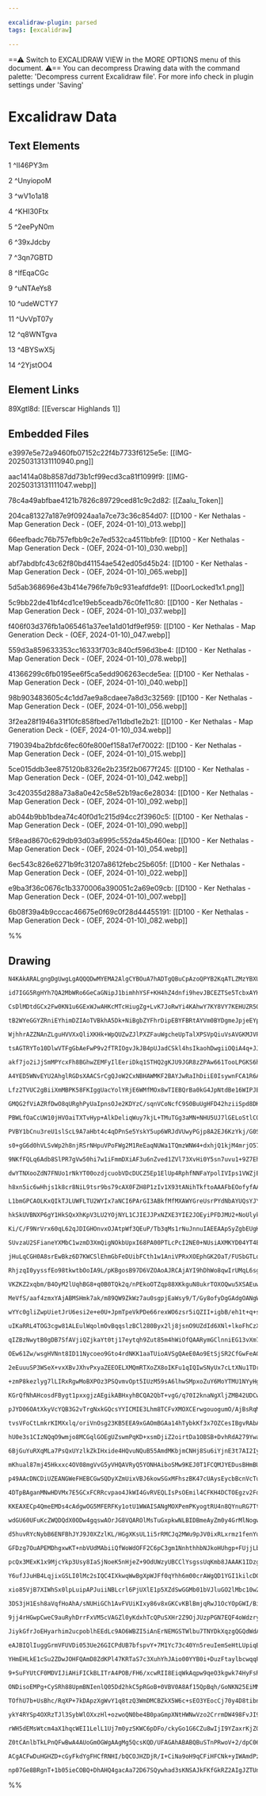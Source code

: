 ```yaml
---

excalidraw-plugin: parsed
tags: [excalidraw]

---
```

==⚠  Switch to EXCALIDRAW VIEW in the MORE OPTIONS menu of this document. ⚠== You can decompress Drawing data with the command palette: 'Decompress current Excalidraw file'. For more info check in plugin settings under 'Saving'


# Excalidraw Data

## Text Elements
1 ^II46PY3m

2 ^UnyiopoM

3 ^wV1o1a18

4 ^KHI30Ftx

5 ^2eePyN0m

6 ^39xJdcby

7 ^3qn7GBTD

8 ^IfEqaCGc

9 ^uNTAeYs8

10 ^udeWCTY7

11 ^UvVpT07y

12 ^q8WNTgva

13 ^4BYSwX5j

14 ^2YjstOO4

## Element Links
89Xgtl8d: [[Everscar Highlands 1]]

## Embedded Files
e3997e5e72a9460fb07152c22f4b7733f6125e5e: [[IMG-20250313131110940.png]]

aac1414a08b8587dd73b1cf99ecd3ca81f1099f9: [[IMG-20250313131111047.webp]]

78c4a49abfbae4121b7826c89729ced81c9c2d82: [[Zaalu_Token]]

204ca81327a187e9f0924aa1a7ce73c36c854d07: [[D100 - Ker Nethalas - Map Generation Deck - (OEF, 2024-01-10)_013.webp]]

66eefbadc76b757efbb9c2e7ed532ca4511bbfe9: [[D100 - Ker Nethalas - Map Generation Deck - (OEF, 2024-01-10)_030.webp]]

abf7abdbfc43c62f80bd41154ae542ed05d45b24: [[D100 - Ker Nethalas - Map Generation Deck - (OEF, 2024-01-10)_065.webp]]

5d5ab368696e43b414e796fe7b9c931eafdfde91: [[DoorLocked1x1.png]]

5c9bb22de41bf4cd1ce19eb5ceadb76c0fe11c80: [[D100 - Ker Nethalas - Map Generation Deck - (OEF, 2024-01-10)_037.webp]]

f406f03d376fb1a065461a37ee1a1d01df9ef959: [[D100 - Ker Nethalas - Map Generation Deck - (OEF, 2024-01-10)_047.webp]]

559d3a859633353cc16333f703c840cf596d3be4: [[D100 - Ker Nethalas - Map Generation Deck - (OEF, 2024-01-10)_078.webp]]

41366299c6fb0195ee6f5ca5edd906263ecde5ea: [[D100 - Ker Nethalas - Map Generation Deck - (OEF, 2024-01-10)_040.webp]]

98b903483605c4c1dd7ae9a8cdaee7a8d3c32569: [[D100 - Ker Nethalas - Map Generation Deck - (OEF, 2024-01-10)_056.webp]]

3f2ea28f1946a31f10fc858fbed7e11dbd1e2b21: [[D100 - Ker Nethalas - Map Generation Deck - (OEF, 2024-01-10)_034.webp]]

7190394ba2bfdc6fec60fe800ef158a17ef70022: [[D100 - Ker Nethalas - Map Generation Deck - (OEF, 2024-01-10)_015.webp]]

5ce015ddb3ee875120b8326e2b235f2b0677f245: [[D100 - Ker Nethalas - Map Generation Deck - (OEF, 2024-01-10)_042.webp]]

3c420355d288a73a8a0e42c58e52b19ac6e28034: [[D100 - Ker Nethalas - Map Generation Deck - (OEF, 2024-01-10)_092.webp]]

ab044b9bb1bdea74c40f0d1c215d94cc2f3960c5: [[D100 - Ker Nethalas - Map Generation Deck - (OEF, 2024-01-10)_090.webp]]

5f8ead8670c629db93d03a6995c552da45b460ea: [[D100 - Ker Nethalas - Map Generation Deck - (OEF, 2024-01-10)_054.webp]]

6ec543c826e6271b9fc31207a8612febc25b605f: [[D100 - Ker Nethalas - Map Generation Deck - (OEF, 2024-01-10)_022.webp]]

e9ba3f36c0676c1b3370006a390051c2a69e09cb: [[D100 - Ker Nethalas - Map Generation Deck - (OEF, 2024-01-10)_007.webp]]

6b08f39a4b9cccac46675e0f69c0f28d44455191: [[D100 - Ker Nethalas - Map Generation Deck - (OEF, 2024-01-10)_082.webp]]

%%
## Drawing
```compressed-json
N4KAkARALgngDgUwgLgAQQQDwMYEMA2AlgCYBOuA7hADTgQBuCpAzoQPYB2KqATLZMzYBXUtiRoIACyhQ4zZAHoFAc0JRJQgEYA6bGwC2CgF7N6hbEcK4OCtptbErHALRY8RMpWdx8Q1TdIEfARcZgRmBShcZQUebQBObR4aOiCEfQQOKGZuAG1wMFAwYogSbggKemIALSgATThSFOLIWERywn1opH4SzG4ARgBmAAYB7QAOABYRiYmRgFYhiZ4F

id7IGG5RgHYh7QA2MbWRo6GeCaGNipJ1bimhhYSF+KH4hZ4dnfi9hevJBCEZTSe5TcbxAYHKGzIaPAYw67WZTBbgja7MKCkNgAawQAGE2Pg2E0JJjrMw4LhAllmiVNLhsNjlFihBxiASiST0GSOBSqZkoLTIAAzQj4fAAZVgKIkkgZGkCQogGKxuIA6rdJIN0ZicQgpTAZehBB4lSzgRxwjk0ANrmxKdg1FsbSM0QVICy2ZbmNbUBwhOL0QgEMRu

CsDlMDtdGCx2Fw0KN1u6GExWJwAHKcMTcHiugZg+LvK7JoRwYi4KAhwY7KY8VY7KEHUZR5OEZgAETSldDaGFBDC12ZwjgAEliL7cgBda6aYRsgCiwQyWQn0+TRA42O4/sD67YjKraExQgQ11FwTH5QOmlmwreuCmmni2BfDMjBx2CwQI2FB2fP4uYgpmAhYFgGCElWYdxxFQfIWjAZxbXdBCBndNcWlKNksHKWolWwLE4G4IoMP6NA3XgiBnVQb5

tB2WYeGGYZRniEYhimDZIAoTVBkhA5Dk+NiBgbZYFhrDipEBYFBRtAYVm0BYDgmeJpjeEYphrHZxI4CsRAIDViDuG1YSTCjtKgXT8AACUkkEjOWd0AF8Cgc3piMgMoJHTdMABkKFwABVAB5AAVJU2hg0oumUHpk1I1B3h2bQpleeIDgueJawbFsMKong0sSxTUouAY61zNjri4gytTQB5Eh4dSRghKYwJmFr/hs6TUGap5XgY0ThiasC/mTJEjSm

WjhhrAZZNAnZLguHVVXxQliXKHk+WpQUZwZJlPXZFauWgcheUpTalXPSVpQiuVsAVGKMJVPV9MM1AkIe3VcQNI1lUJMprnNSRvV9N6SntBknUGV1/rnYgge3AN8CDQ8ur/RZo1TONuD/djkxjNMOEzDhszQD54U/RZNJLMsK2RoTa3rMFhkua4207YJu24Pt8AHZMh1LMdVxnGHF3SAVBfXQhN3h3cMKJA8e1QY9T2Tc8EEvCQEHiekhjvA5sFOB

tsAGTRYTo10DlwVTFgGbAeFwP9v2fTRIOgvJkJB4pUJadCSkl4hsIkaohDwgiiOQiA4q+JJmoLM5FLmnGKKopttFY2sWImJY6LmYaKMql7ps/JLVgYj8eDebKMIBIFbNeusRlTmtmtWNTHnqrSdPIfBnuq17jI78yu+smvOqYiZHOc1zWwV5UAFl00C7BiEC3AwvgCLOm6JU4sYxKVjyhsm6hL5rlyyFErGN54TeBZGvb5N897yM94jFZwJKxS1n

akf7jo2iJjSmMPYcxFh8BGhwZEMFyIlEeriDkq1STHQ2gKJU9JGR8zZPAw661TooLPGKS6hprryhEPdGBH0EA921MmWB+orrlBNH9ZMAM4Y2jtA6CGLpoEehhqwv0CMkYKzmEpXOJQ8aYzQHlYsGFxEZizDBfMqwXgzAOKIyApZywcxtDWOsoklF9RZh2LsyMuY8wwnzUc448g+0gLOVkxARbLmyNY64G4txoB3IjPc8tuBK3wReGeBwEDYAWA8b

A4YED5WNvEYU2AhglRGDsXAACSrCgQJoW2CxNBHAWMKF2BAYJwRaIhDiiE0IsywnFCA1R6Ah3tGHCicU3ipxAYAvY6kJjfDUZsVE4lH6DBLqnU4UiHiXHUtIquHUBkvEmOXTpawlhqXvqZTueluJ2RMhhMyFlh5SUGMZCexQXIFDcqUGe9VZ7eSgP5AAQgAaTXu0CQm9orb2rCMOIbFXgnESbJT4p9IYZSShCcCTUHiRjARhfpNUU6whvpGTpskl

Lfz2TVUC2gBiiXmMBPK58FKIggUacYolYRjE6WMfMOx8wTIEBQrBa0kG4JpNtdBe16WIPJEyraKsCFfWIbdUhkEKFULYTQihfKGG/VDNDPwgMrTUIwmDR0sBIbcIgHtPhnjBFY1UZi9GsZODbFCfq/GhNiZ1w+MsD85xrgaJpgrOmpcqWpVEpXdyRj2YmP7MrcxLJLHiwwnYhcS4xYuIllLDxAjvG4gVn4nlATyi4BvMBJ8mhNDG39rgGs2AZjCh

GMQG2fViAZRfDwO8qURghPyUaIpnsOJe2KDYzC/sqnVCoNcfC9S0BuUgHFD42hziiSpd8DK9VPiJxytwW+GKvgzXeAlYdfT1l12aXMXi46eAQk2SUauqK66ySGXWaYEYcUTpKNsruIq+7LAHjsqZGzHJnnIBkdW/CZbkJ0r6CAiA2SS2UBASeJzp44QmAgAAYu2QgllsCPI3lFMhvb9nvASLCUJSwWJKLdZRaZEwMUlVrC8A44EdgMQqsu+JcQSq

PBWLfOaCcUW10jHVOaiTXTvHyp+AlkDeliqWuy7kjL+TMuTGg3aMN+NHU5UJ7lGELoStlCQxUi0nrLo9sqcV9CJCMOlcw4QFp5WisVRwlVXCZVegM2+rxD1gwK1eEcNVsj4yoFGGpxzZqFGbqzmu+ItrqZaNejo+E5cZhCRpaUD1CB/OmJ9SUCxAsw2BuFiGlcCWShuOllZtL+4Y2+NICefxasZ4LDEMcYgxATbBnmQkzQ80gk8E0OXXJ9WDY7GF

PVBY1bCnu3reU1slScL9A7aHbt4c4qDPnSe5YskY5up6WRJdVUwyPGjp8A2EJ6KzYkj/G0Sj/4TGmrNF4t7L2qf7uHC9BBdm1zHo+lWz7CsZZ1J+8oP7HAQIA0cqeGEPLoBGKQOiAx8DEAAOKwY6PBt5MkIwDqGDWNYYI5iPDUdhnbdZDgRjUosxM5cyOLckWxDFsP8y3zWPE5myZd2MamLhtjakhKuk3WF0aUDlNwIOgyqTZ0WVifsRJnB0nzq8

s0+gG6d0hVLSvWp2h8njRSrNHpuVPoFWg2M1ReEaqNUWa1TQmzWNW4+dxhjQ1kjM4mrjO57Y5wjhEbU3a/zjqguremgb77EWovesHH6+LaApxC3sY40NPum3pcje+yAcsctHjyzFkUYoHsSGdaxDK9J6vCmINgA4aSM8/gQPMEYCBhSYomLgISBezZ1k627eCHswANrAE2v2Ad0DVC2ENrtqAe0R22KxeSQ09irDfrWTbVESO0QHz8T8Px5iFgWy

9NKfFQLq6Adb8SlPR7gVw50hi7w1iFmmDXiAF3u6nZved1ZVl73XvHi0Y5sn7uvu1+9Z7EhXt/o+2AW/hRgMSGwBQEcapsRiAhARwwdnkIdrg4pnBVg+JOllgGJXQGwlkAU0AqU4h5hBJTh1IXhppccXpmpxhFIwQPgQtlJvgz0ts91Hg+IHhN1GpCxgIE5kdmceN3o+N2cOUToBducMF9pOQOdOCud41CFvpRdBVWdKFVNxCZcfpTQZV9MldDMV

dwYTNXooZdN7FNUo1rNkYT00ozdjcuobVDcDUCZ5Ep1ElUp4RphfNNFaYpolIVIps1VWZjEFZotPdhxvdYIm0g0HFktnEg9XFJZ3FLNXFstkY41ZM49X0IAk1hQklNBytYkwk0phR5hEjGZQlcAEBQkeAQxFggIsl6pK8fdutkIylvYKkW0cIjA6lCIRtGksZcNzhhhsZGpeJgJxIqJzh9gQIiMxgjhGIXcoVVNcxcM6IPwt1PhnUz1IA19uAixJ

h8xn5ic6wHhjs1k8cr8NiL9tsr9bs79cAX0FZH8P1zIv1X93tANihTkftoAAAFbEOofyfAA4dMUA9AF5BDLvNAKA/bQ4H4UJSMWsTOEjZA1AZwJsBueIC4fqEEuE3A3uW+NVeYmqOiLjI0NVWhPnQTQQwNHaHgnEznPBIQ6Q0QpTXjFTLYqXDTIhSVWQ9Q+Q4GdhZQtXNQjCTXBQ0InXZGEjb4fQpzTzAUi3bRTKNiT4LDO3OwhHJSRYNYTjVsN3

L1bmGPCAOLKxQIkTJLUWFLTU2WYIx7aNCI6PArGI3ABkfMfMXAWYGreUsrPYdNbAYUQsYJYgIYPAfbQvOg50ko2CMo6vXrb7frCQa0uohpEiFgydebcOaFbY8OVEi1RKEjV0FM1MtGM/QeTYguM7FZTM3YvdG7G/J9I4+Pbkp/c4l7TIN7f9a4r/b7GeJSAADWUCgHwAmB0wwnCnBy3ggO4GcH7TWAjA+COGUiUhn2TCon7PqgxVCQ0lhwH3AkRM

hkSkUVBNXP6gY1HkSQxXhKpV3LU2YOjNYL1CJIEJJPxNZXE3YIE2JOEyiPFDJMU2+NoUlykOFxkKYQ5IVz4TUyVU4VUI114S1y0JgV1zQE6S+HIMc0GAAWFLMITFnQ6LVSlIdXsKUiEgylUUMTZki2VLMViy9w1O8L92DR1ICOIvDRCIgFyFyHnDxjwFIFQEshrnwGsHHFeknEnCVAjzwtVNVhiIQDeB+ByIQBI1wEwp/BvCpQ+FtjLUfC+FhF/B

Ki/C/F9NrVrx60qL62qJDIGHOnvxOJAtpWf3QEuP/Tb3qMs1rNuJnnuIAEEAApSyZgbEUgKYD4yKHs2KPshicaOsCMeAsECY1icExCNKJIIYP8cCCmZYeJZHWMx4RITFCEc4aYj5P8Tc+4ZpEqafd4cFFfcBbjI88hNgvgjg5BO8ukAktla8yTM8yq2PB8988k584VSQykz6d87TeXWVH8lk5VNkwCjQ4CsPZUMC+KABI4AU7vLDNzeC16cCeUy4

SUvzaU2SFianeYXMbC1wzmD3XmQigNOkbUpxI68PA00PTLcPcI2NE0+NUsiAXMKYD04YT4EvTpTWPNGEqYc0gYLNMQPYOJPWTOKYYgRJNS/0loOvBvYM9AXAHgAANTDIaIjJtDkgpmmlLlyP223Tm1QEuFTgeBeFviPU+AWhjOXUsIxUakuG+D2HOFmIoOuyEieHhEmIeDmlGBCozIsklxzK2XPyu1HgOSLLuxLIfyMvUxMu/SrLf2su/3QBHBHE

jHuLqCGH0A8srEwBkz6D7KWCSlEhmGbFeDUibFCth1w1AniVPRxXOEphGK2OaT/FUSbGTLogo2RwTMLCSnzHQMzleGTKZ0JRZw6uWjKvQAAGJvx4l4lUFqqrzw66qKqdbGrhCIpurxCr1IUSq9RpCM7GTFdmTkw/yVD1cPD+YiLfcxbjjDSgydK4ahgerzMuTTiBBxrWi9gYTlrprJEcDjDTV5r6o3hhJIQdrPU3D9rEt/d/CzqIAULqwZSfg2Io

RhjzqI0yyssfEo98tkwtbOoIA9L/pKBgosB97D6VZOAoAJRCAjAYI9hDhWo8qwIrUMqL6sgwMjixRk5rg967KiBlAnMIBghhQU6UxSAoBzACA/6gRAGoB6kO1L7cBJYmAJbRriQgRJYCAT7tbyhz6MJcAhA4GAAlcIG+mCSItLZBoWwYAdBYeW+s8oecSQf7bEegeIfADyr4yHCEi4NAzFNOGsT+D5cEz4J4T4SED5PKQ7UCJckmdkndS/YCAgus

VKZKZ2xqbm/B4OyM2lUqhBG8+q0B0TQk2q/nPEkoOTZqp88XKkguN8ukrTOXOQwu5XSAEuwaszWGEaq6sa5GaYuaHugLWao3UwomGCXMTGl1eYGw+1Be9aqlP5BU13HC93FU8u/1VLWxE6wPCi/U9e1uoBm63LHe+8h6qEYMYUekdPBsTQT8HYAvNNZ8PI+p4gJYHgPAfA42TQNJeICG6vTSxtKopvWIjrCy8M3W4qkoEfXDKw9SC4CYtKfbWfXu

MeVfS/aaf4zmxYAjABMSHmk7ak/m89QW9ZkWz7au0sgpjEaWsy9/T/Gy8ofyDgGAdgOANgWeTW0+7hyE/YXMIjOYRSMYWsWYcEomoZBqRSZShnWRrqcaWsMEOFBA/bVYTKmScYTDV0UlT8cZDEkO48tnROqO1iRiOOy83nUx3E88ixoXBx2XBk/FiQrY7O3R3Orqpxguvq4u1XVVdJrwquw4muy6oZqpe2JurxluyWsIXkl4cuPK7dMB/GX+OCsJ

wYYc0gliZwpUietJrU6esi2e+e0U+JpmTpeVkPDe66rexWO6zsr5iQZII+igbB/eh1t+q+shsMOITI0CPPUCFiLDYUS+j+/QL+rGH+0+6BgB8oYB0BmMCB9wSN2B+B5MPQLIJBy0UgVBnx9B/wLBu19AV1/BwhtgEh1gW+4p1UjcBAahm0Wh+h32GeCgBGgYNgP62ST5nB3s340SRuOsISb4RJ5llHfG/4+cl4LKf2zdGFsEVOfy4CJZVKeZVF1Q

uIKaRRL4TOG3cgw81ALEulWqolmOvBqqslzBCl280Byx2lj8jsnO9UZdId6XNl+lkoFhCzX87l0zA6zwyuptYUAy2u32WG2IiYMVzQ0aqVh1RSD8GYABBzEJwYCEZV81WSLpTdMEIdlw8evanVqe0i06zJue1a1ChHZSZKMEGYII/JyWni26kpkoPe8oRux151pj86S+6+8tlAvieEbqD5U4QSI7N14N0NtALDX+/+wBmNpUONyB/ARNtaZNjCVN

qIZBzNwytB0gDB7SfAVjiQZjkaYt0tj17eytqh9Zut85m4hWiOfQAARymGClnniEG13vXm7NeS7YhOYkmE6cbE3WGGRyokwtTlmmmDs3HdXpuGpJKjH0xThUBM6Si4TMxri6WFhES/5MKqJXknUjINOExWtzmHtrvbDv0aTq5VJZ5zPcTrMapdTsfIFQpIZdfNDrzvZa/N6vff6v/LLvUObt9CufGrAkzng5MO2DymQ5gg/GUsjA+Bift3sMLEir

OEw61Zw/wsgHVNnt8ID11Nycoeo9Gto4rdNKK1aaTUioAVSgQAeE0Ao9EtSjSR2CfGwFeAGBCDTzT01mPYEFdlKP6fdkDKA/rtiN6eLMFYtalorJf1lvezGcuvrfchnksnbAAEV8AHKOAGtOHwDvKbQIQkhVF4Cb41h/kJzuA5ovX0Cvhy4yVUpp3qckpTXqVYcipyCEzgJ9hR00pfbcj3hcWdH1M9HsFKWGqIBjGarauxfL2aWRDrHM72qGX2uX

2eEuuuSP3WSeX+vxXBvJXhvPxyaZEEOELXMQmRTXoZX8oIKFu1qIQIwSNyUx7cLtXNu1TDrCPduZ7CPzWCmTvTOzvyhistYGseB/YwRunnqC0xBwJ0lisQhytDYc9ppwkRg+moaBn69hXE07L9LxaNOfHrmYfTK4fzKU3hsO9RtKeL54ku7gSSNIwD8qJ/jZg0oZhqct0ZhV7OJRjXQZyMvppFJlgknJk9iNnEpCxMdb53g2NcbD9z8+bT9cy70x

+zmP8kezlyg7lLIRxRgwMoBXPOz3PSQvmvOpt5IUzM59sA6lhwSMpxoZuY6MoYTMU1NYyHgH76oAE9EpG0pPb1nGoA6CwjNweBvAjmsRbRpM2F4nkD20dEltwSl7lc6u4vK9t9HzotcH29jNAR11fbfluuXLLXl+19Q/tZ6/7fPoB3cjAdcANyMDt421TaIpE/lMboqxqhhY5qKrG0Kt2+AAJ5WWHF3ht1VJe99WhHQ1gFlI6jpN0sFSihQMKZWs

KGrQfNhAHcosdFBygt1pxxgjzAEgikABHxyhBCQA2QbT+vgG/q70I2knaNgXljZMB42UDCwaSCU4lAVO6bFBgXztBadc2unVQUqAIbENSGXHa1vRzXrVsLOjwDfncVMBgYLgygbALUh/rH9PiePVGrwCZ4r00ojwOaPwz1QU8dsQkHcrCQUhylpo5BBKkz1mCXBRIjUdDKojCwJla+s7P8MtzrCCQouO7PdiL34LJ0quJjaXhe0FxNVr2LVGxve2

pJYD06OAtXkyVcYQB3G2vTrgNxkGQcsYYICMIE3Lhm8TCFvXMOXCErwgouogumO/AjBsRqMzvVJm7226e9sm+3flodxCJ+8imAfe6jEWFAqI80QwN0g2EqZ/VTgoSIjJbHqYIA22YNAYMQGdIF5506fOtEDy0p11hmuAdsMjUr6NF8cDcPYPoM8xF5xyScHMLWAxRxxwu8wSEEJGWYLF4kzPYCETS3z7ZukTNTqJnH2BUo/+ZKVRJ0h2KL85+R+G

tvsVFoCtLmkrKIMXxlq/oriVnOsg23KB5EEA9xGAOmBGAa14hTybkKf3x7OZCesIBgvRAbAsQBeOQvuKsBnJEYVGSeZZCUASp1Rz4i7EfnMUvzKQkguiUCApBJyfgmCkA3duIQkyHt4BImeOuS16GGN+hadekp+VK5Z0xhwY29pMJcaKE3Gn7ACry1/YQ9+Ro1RvCKzAy0CJWEHdulbkIJkxAmQnY3psPmrFDpgwkXUck12q9hJ6x1PVgRz1IlAD

hU0e3s1CIzNQqO9wmjo8MCGqlGOEgUZswmPqKD+xsmDjiZ2oirtDa1OBSB+DvhRdA279YwaYNtba0FOEgaTvqlsHyd7B3IRwZAGcFqcs27g7TnmxwZ9ifBRnfweQxtaHcQhY/Szh/i+wSiJAEoSyDcgoB3JSAPAByrjy8rJDUOCQNSKlAjCQhEwjwcEvFwbg1CdhdNabEO3f49tHerwCjisGmAc9FG00YFMlB9YkYfgvwwXlAOxLnsAxCAhOkgJl

6BjGuYuRXqMLa7PsQxUYzlkZkIHxide4HQvuNQuB55AmdMKbjmCNHj8Su6iYjnE3t7AI2IyOPgecNVKXD6xWTWsTk1uFr0Oxx3LsfIIgD8UisLwN0skkIxwolgL4ECYpXdrhIZgTpQjG6U0C3coRKEUpNDWz4hlLISIzvHFGSjM8c4acXfF/HDhq5wq1uUqE6Nb6KRSRqOcaHMDyjTF5g0+A/Cl3hDjAJGt8I4acFeDsiT8nIk5qv3si8iLGAHIV

mKhual87mj45Hkxxc4OV08mgVvG5yVHQAVRyQ5YONHAiboSMw9KEJ0T1FCQMJYEDusBHmBUows7/cYIklUTpcGCv/ZdkFkmCCMAcyUYqEs2y54tSunouAbHRIl+iyJfQ/xEGMcaq9oBIwl6I+1pLYCdpb7DXj11LryMtuHvWSepJylQ9Uxiab8Z4zYn0DeAg/MYIWGRzQVwKzA83MWNSqdJ9BUXSSbxRIp+FhB10xsQWHPj9FhG0g3KbLFUnXiFB

p49AAcDNCDiUZEANGWeFHEBCGwSQDyXZmUixVBJ6kowSGxMFhszBK47cUAysEycbBcnVcTuMIgIM02B4twcXQ8GYMvBmM7GYZz8FlsrxQQoBuZzvFhCxRDzDWHUGqB1AWyI4JoIqLgy/iJmKQ35pGDgJ1gm4LEMLN0W9oNgLgwEkCC1H6nkZIqGKQsERmUj1RBiWFCnJfliq0Q0MhURJJkNJltCPRREroatJq7rTiJpJKxk11aoS4lepXFXvRPVR

4DTpBAganMNwHDVMx7E5GCxFCRRcvpao4JkWI4GvRVEQLIsPsOEmil4CFKH4DCTOEgzv2FdHbtcPIqKTRZR3Hxv727GB8JACLKEJumfCZ4bwi1YMJnmKy4AvwZWf1lIldIiVV46If7n6UB4BlYRIPeEQ8gR7IjkhfUfiIWBYjfALgpsZlnjR2FADmoW1fjvtmtE98tiY5Q4ADnDC3wmwkVNZmP3SoJAyaUiH4M0O77z88yHInYtyMLJiiRQt0q5o

KKEAXECp4QmeEMDs4cAdgwOG5MFERFKy1otU1WWAISANgMOXPemPKyogtRU4n8QYnuRG7TtxgV/XMAgQZrb5xpakSYMsCUhQkJi83eaUL0ImEtlpv3CXr6N9mi8NpAc69ugNDGYDaJ3CiYZHPV5F0mJscogQRRIGEcyBkPApvdJDLeQMxevLMbTCIXUZFy/dCRNRDYHm95qkVGEixlIyKkUmFcvDmDLrEHchJthEju/CQnLBkpcMqHk3LUm9j0AO

wdGU60UFuKcZWQDQdX0ODw4gqswAOrJG8VQAROlMsTuGxpkwNLBIDBmeAyZm0y4GrMlNogw5kyCc2PMvTq4vPGCyxxakqtl/PvH3MbOzAIYMoDR4UBmA1QFhV2TAIqzEMYnPEabDNiLUcq4JL4E8AcKc1epwCeVu/1GBJRxJr/VqIviwyc99akgqEEexmnbs3R40VAi2KCrO0d8ns/0d7J9GnteCfsjZfeS2ki4FeodVrsrzomRihFUwmMTMLjF9

d5huvRYcNybB6ENFBhJYJ9J0XZzlKL/HGgXKsUL1i5rRMCJq2MWu9pJV0ixRLxrmz1fenYuQUjPUnREZ4ykJ8GnGWqLAc0Rse0tkXiDJIl42RUSskjdJxJoC4PGhJPPUo147J2leEe8UXnOSFiXrMmrDmH59LGaycRkXMGSguZXUPwNsRTRi5gRfOEpVYMSPrC3yCyDEfYB8hIy6I3gsBQSZACPwfz9ml2U5plJ/k3TyB8Ms4oAsrIiiayksmziO

GFDzg7OuAPEMDhgxwKT+nbVUdMAbiiQfWoWdOFF2C6pC3gm1NnhthhbNJkoHUhgp+FUjjLbRuGFOfMk3bfBEk+E90aHSWnEsVpmy6rtso4X+y9l4cs5S+T4UnKBFx0qOSIqUJiKWJxAquVIr/mS05FcNe4oovuW0wjgPUxJoEztmFiB62cqKmlAiZAz1uVY3DjWPw4KSm0kM4uWpFnRqpoVKk2FSLJcUQBQOKgzGdOvUFjj76UiG3HDi+BBLQl4S

pcQx3MExK1x9MjcYkp3Usy8IaSjNoeK5nHjeZ+9OdUWzyUBCClYsgssUqKmb8JAAAK1IDzg8QCAYKIQC3BWrEhDSn4qoRoi4o2I1OWHMlD2AdKCavHZSq9TGSkz3+H/Xhi8EajNRIK//PYlzySA0YdR6GjSFGvaEwD1llXH2Ums6GkauF8vIOcMMZZ2N+FR0iOSdLzWxjmJNy+OQsK1Vt0/GgJDYSwJSE/S5EHyv8KME3R/hkcA6+sAVwDrlyQVC

Y6ufJJuHB4LqjixGSLI0lMc2sIQC4IXkwqWwBgXpWJFf0qYhh6m00crAWgQD1YGI1kilcD0oGg9cARDJyVXxQKJBAJwia7oOh+BdFPWSQDZqhPqh0FqcwUhagAntG1gmI2cexRRBinha1iEq2HEEthApTDmS/AWnmS/lr9P8v8zVVDyL46rYeeqwqUBgYYSAhA6YYKHZQQB1BmA16hjgkJqk2q/xxUAdB1OJzvcA1d/VyR8mYgY4dhRvM0cuhnaZ

xio85VjB7XIWhSx0lpLuipAPJuiiNBLcrl6PjUXlE1p5XZdSwGGMb01bVJluGO2lMbc10w2YeIsumSLrp0i5MT43LWxFQoT0ugTyQVj+UYSS9PjZoso7PLQm5qHfM1FOCv0Kx2HLtW7yEHmK65A69XI73zAjqVNDw8dT2MUEkqOSGM/esjosa4y76BULAtCB0HEs5x5M0TqgHE7bqo2u6uJfuoTZJLdxEAfcaes5mKpuZOnbJRAHR2QBfBJbS8ad

3DS3jH1Esh8aVqfHoAhA/sNUHiGCh1AvFVUiKIxy86v8xGKCvKBlBmjqRwJ1OcYOpGWI/BiRRGeKsukUgDpawy9d+CohRb2y9imceSNQvzD2Y1gQkeVh7JjWwC41LCyXqROTVbaGupy2jWGIY3jCc1wi07dcounu9Lt4K67WerhEit/IVarjb4wdSqM+SaUNOSby6hvKs55qOEPHAhCkzgZcm3Vr2qU228SO8BRrElrNZw6YVkeZudTLPpp8Z1de

9jj4rHGwpCweC9auRyhDrrFxVM5cVAGZl0yKdxhTcQPuSXHr2Z9OjJUzpPGN7EQF4oWdzrya87rsT6wXcVIkAI00e7YegApHuKOT/1nlTzqqMUTjQ/t3wRMEhJdXVg8oSUTKDysSQdysM7/e+o1JoKT4IQ5YhRlhpna9a24vyfeAz3oUET92JGrggmp6E7LKNqawOVRKOWhyWWnVbNcdsD2XKzthajjXcrj1LCdsxNQJrDnT3NqUOCkCDdNnIKQ7

JiykGfrJoEHyarhim2ucpoblhEEdLc9AO6WBZI5iAnErNEMGSTWlbu7TNYDkXqzgQGQdWdAmoIehkrIansezc2nhFI1aVrm6NTiJQIhqyYqcz4CxHaV8qC4eUPiOFJn6/CgSm2OLQ3Ht3JQgWBYOacvwObZl0txzTLaquvzqqI9DO7VUAuK0gLHm9ABGnAGCiJJKpR/aqbLuP1Ngng8LNDq8Ezgkj2pdqw4DHR6VHAlEMLGsAkAyiPB4W2KHQcu1

eAJBIQlIuggGrmVFUVDi053Ue26GICPdUB7bfspvY+7M1Yc73c40Yn5reuIemSeHtLUpiqBdQWPflo4nsY7FWXJtZotv7faLe+BdXYOmoMg7BBkKkQYXLEEk8P4sBdsTIKcVwrJ100dxSzt2OhLfFYnRIApAUqu0yUJ8YTj3siW16B9644fQerJ1Hq2ZqnSfXHsyXM7FBBxgWZzoX1PCl9RS/nSUrK3oA7OEwNUJVuUD0Bx50u+Bc1tVnrVzDEpF

YHmEHLkE1cSu2ZDwJOHFQAmD8ZdKPl47KRTaS7c3XuhYhJAio00YYB0i+DuzFtaylbcwqqPu6KNYB6A0gb20hyDtfuiMT1QuWvQzpHjSuRkyu09HbtVAmE7cuenPa9cdPR0ZnP43GpJj81EmgMX45zHUA7hAvWYr7XF6/l58VDqow2Nx6tjE6r44W1fao7cGlpkUJjp1STA4OKwVKr8LGDd6KZm65Gf3tpn3HCxI+6nSkuU4nrXBU+i9fsdtOxF5

9+SuFYUtCF0MDVIJiAHiFICkBLITrA4POB/FH6/xcwRII8EiqWkAqpw9qeO3kgwk74HyFsRMYdp4E1gFs2+PvHqgA4Gwy7ECAkfsxNg4OSwU3EAdejyQmwSy62IFjBJO7QD5jWxGwvI3lVajXuwYYcowE0Ss1u2/k9GMFMxyOjQ1TjYMdpjRUoKqeh1bxJdBKQ+SUifU0XKk28NlImp7U0WtFPgqwdephxfDur1qSNNfYtIgn12aVpk95WV4GDV4

ONDisoEMPg+CySRh88UpmBNIenlQ05Dd2hkC5pRGoB+0VBV0A8Af15QpBqh/GoNKN25EiMMxWkbGRKg37hgaFzFqSlHrxl1mjU+SNvkWSyktqqW+w2lKcMZSXD6/BM0LvUkjAohwoSyGBglCEhGy6YYUAsFnhRCHKQgHYAvNhP1LszCJpLUMpf5pxGs+KPUaMGnTTAGRsORZtaOi4FxZgBM3QY1A1GRHxpRwJKKxGHq+1h6pwQjYyZqPsmT2G2r2

TOfhU7b+UsBhc/RqXP+7kDApzXgWvY1q8tzQ3WmDMCBZkX5W6c+sEO3YEocCj70y4D8tibnnXUZcWI0Dv4HzHaD10h80XqfNV6TF22h6nNBzQPhsV3TekLdxKjGwqewNZ+c+BDD7Y3utsYgCsGsklIYRgzKlSKzOVuHFhACzw9WSRGeJvDrcm5HUAlAUBGyCwV9R21AZjY6r/izFMlEtnhcsMauQ+IcCS5WoupIJGFnkaUhfJ+iG8m3mSeZqJRKh

ykY4RYSp4OXRzTJl3SybWlOXxzHl+ozwoQN0be4B0paGmpXNtHWNwVzo2CrrmDW498FvJI9sTkvTkqUIBZAQc0UXA9zGehRAWARSgDrz1YuSYXvIoFNJNs0GsBypNOqaWDte3BgZxR0eLMZwwJve6wCGdIWklhBKMtQusjiFxHp3vVuuiVPHB91ghJVTsPXQAaddOkM+8en2XqqbuS349GZFmxnxZ8ZgXdZ0TM8A6gr6jEIFECiSGGtIRhBY0tej

rWH5dEMsWtcm4aX1hqcWEI1LelL1Uj7m0yzSKWC6pDFo/ckyGo1G6CZu8wIjI9YZaxrKjZGzbe5dQH+WuTtjP64drpYBXVzQVjc3le6N5bZFVAsvtKae3aEFYXPR4JI2RsGEVgh516WCDGASlc9narU7jYhX0GlFPjImw2CJFPK8mykxuWpsR103dbHoa0xIHzAM2jjWinDSonb4/ABz7ponSTr5tSc91Dx4W/zbH0vGXB6nUM54P2Md3Izt64WW

Z0tCAnlbTkLPnQFwBwA4AUoGmOGWgAAgMg5QcsKQD/UFAGAhABABQBuSTnPRwoV+2/dpC06RAm0EcJWH0BSgOhEgVbce0/spmBQP99IE/a2Uh3nLID7+7/bAxy9w7H97AF/bAe/3/7kdnML0FgdoP0gGDxA8uewcoPQHWQcB/oCIYnbFCOD0h7/cCjB7oE1DqAGQ7AyE6IlxOoh6g5ofpAWHzegITfNvvEO4H6QZ1ncantODOHTD9B1EHAZ2UUzb

ACgACFwDuHGHZD+cGyFkdYgFHCfRNHI/bQCOJHZDjR/I+CiNa9oH9qCFiHFCNk+yIWAmdPzm4uirzt9ix4SHwD9HfifUOFh+BETDoSowxCAEYDYAGBxmDAAgCeFRBxdgI8QWsio9/sUOE5X6Mx9g+ZAkA+721W+yk+IBSgEAllURO7xICzw2A/sNR0mmCD56CKJAfjKchuSEgZ4pAZQPSAAAUDETSK9NactPqAu7eSAAEolQJDZQAGCpDlB6nTTu

np07Ge8BRgnT+1b05ieCOBQ+DhAHQ4gacAa72D67SQywhad3sKNSAJkFKfGkRZ2AIgJZTUnaQL7/x0GIQyrYVsYndgV9cEmyAShtIcAQp8U+0iaAynNB2+wyAgaMBgoQTjhrs+gCNawgwQbACs64AdpAFcDfQCY6VHPmSr4eUIP3oheEB/ngLjLM5HAC34PL4QIiE5AchAA=
```
%%